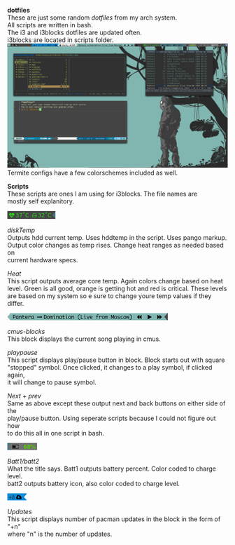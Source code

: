 **dotfiles**  
These are just some random *dotfiles* from my arch system.  
All scripts are written in bash.  
The i3 and i3blocks dotfiles are updated often.  
i3blocks are located in scripts folder.  
![i3 & i3blocks](img/screen_i3.png "i3-gaps + i3blocks")  
Termite configs have a few colorschemes included as well.  

**Scripts**  
These scripts are ones I am using for i3blocks. The file names are  
mostly self explanitory.  

![heat and diskTemp blocks](img/heat.png "diskTemp + Heat")

*diskTemp*  
Outputs hdd current temp. Uses hddtemp in the script. Uses pango markup.  
Output color changes as temp rises. Change heat ranges as needed based on  
current hardware specs.  


*Heat*  
This script outputs average core temp. Again colors change based on heat level.
Green is all good, orange is getting hot and red is critical. These levels are based on 
my system so e sure to change youre temp values if they differ.  

![cmus](img/cmus-block.png "cmus blocks")

*cmus-blocks*  
This block displays the current song playing in cmus.  


*playpause*  
This script displays play/pause button in block. Block starts out with square  
"stopped" symbol. Once clicked, it changes to a play symbol, if clicked again,  
it will change to pause symbol.  

*Next + prev*  
Same as above except these output next and back buttons on either side of the  
play/pause button. Using seperate scripts because I could not figure out how  
to do this all in one script in bash.

![battery block](img/batt.png "Battery block")

*Batt1/batt2*  
What the title says. Batt1 outputs battery percent. Color coded to charge level.  
batt2 outputs battery icon, also color coded to charge level.  

![pacman updates](img/updates.png "pacman updates")

*Updates*  
This script displays number of pacman updates in the block in the form of "+n"  
where "n" is the number of updates.  
